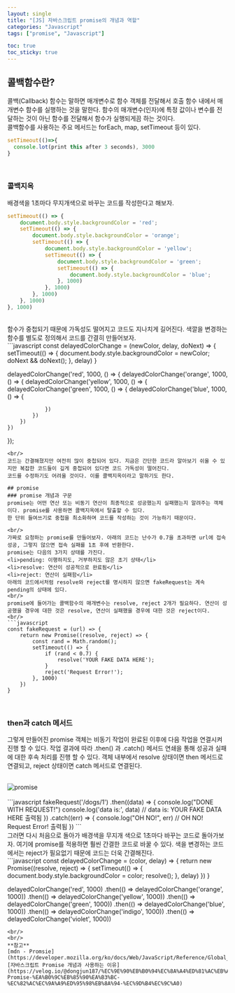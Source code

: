 ```yaml
---
layout: single
title: "[JS] 자바스크립트 promise의 개념과 역할"
categories: "Javascript"
tags: ["promise", "Javascript"]

toc: true
toc_sticky: true
---
```


## 콜백함수란?
콜백(Callback) 함수는 말하면 매개변수로 함수 객체를 전달해서 호출 함수 내에서 매개변수 함수를 실행하는 것을 말한다.
함수의 매개변수(인자)에 특정 값이나 변수를 전달하는 것이 아닌 함수를 전달해서 함수가 실행되게끔 하는 것이다.
<br/>
콜백함수를 사용하는 주요 메서드는 forEach, map, setTimeout 등이 있다.
<br/>
```javascript
setTimeout(()=>{
  console.lot(print this after 3 seconds), 3000
}
```
<br/>

### 콜백지옥
배경색을 1초마다 무지개색으로 바꾸는 코드를 작성한다고 해보자. 
<br/>
```javascript
setTimeout(() => {
    document.body.style.backgroundColor = 'red';
    setTimeout(() => {
        document.body.style.backgroundColor = 'orange';
        setTimeout(() => {
            document.body.style.backgroundColor = 'yellow';
            setTimeout(() => {
                document.body.style.backgroundColor = 'green';
                setTimeout(() => {
                    document.body.style.backgroundColor = 'blue';
                }, 1000)
            }, 1000)
        }, 1000)
    }, 1000)
}, 1000)
```
<br/>
함수가 중첩되기 때문에 가독성도 떨어지고 코드도 지나치게 길어진다. 색깔을 변경하는 함수를 별도로 정의해서 코드를 간결히 만들어보자.
<br/>
```javascript
const delayedColorChange = (newColor, delay, doNext) => {
    setTimeout(() => {
        document.body.style.backgroundColor = newColor;
        doNext && doNext();
    }, delay)
}


delayedColorChange('red', 1000, () => {
    delayedColorChange('orange', 1000, () => {
        delayedColorChange('yellow', 1000, () => {
            delayedColorChange('green', 1000, () => {
                delayedColorChange('blue', 1000, () => {

                })
            })
        })
    })
});
```
<br/>
코드는 간결해졌지만 여전히 많이 중첩되어 있다. 지금은 간단한 코드라 알아보기 쉬울 수 있지만 복잡한 코드들이 깊게 중첩되어 있다면 코드 가독성이 떨어진다.
코드를 수정하기도 어려울 것이다. 이를 콜백지옥이라고 말하기도 한다.

## promise
### promise 개념과 구문
promise는 어떤 연산 또는 비동기 연산이 최종적으로 성공했는지 실패했는지 알려주는 객체이다. promise를 사용하면 콜백지옥에서 탈출할 수 있다. 
한 단위 들여쓰기로 중첩을 최소화하며 코드를 작성하는 것이 가능하기 때문이다.

<br/>
가짜로 요청하는 promise를 만들어보자. 아래의 코드는 난수가 0.7을 초과하면 url에 접속 성공, 그렇지 않으면 접속 실패를 1초 후에 반환한다. 
promise는 다음의 3가지 상태를 가진다. 
<li>pending: 이행하지도, 거부하지도 않은 초기 상태</li>
<li>resolve: 연산이 성공적으로 완료됨</li>
<li>reject: 연산이 실패함</li>
아래의 코드에서처럼 resolve와 reject를 명시하지 않으면 fakeRequest는 계속 pending의 상태에 있다. 
<br/>
promise에 들어가는 콜백함수의 매개변수는 resolve, reject 2개가 필요하다. 연산이 성공했을 경우에 대한 것은 resolve, 연산이 실패했을 경우에 대한 것은 reject이다.
<br/>
```javascript
const fakeRequest = (url) => {
    return new Promise((resolve, reject) => {
        const rand = Math.random();
        setTimeout(() => {
            if (rand < 0.7) {
                resolve('YOUR FAKE DATA HERE');
            }
            reject('Request Error!');
        }, 1000)
    })
}
```
<br/>   
              
### then과 catch 메서드
그렇게 만들어진 promise 객체는 비동기 작업이 완료된 이후에 다음 작업을 연결시켜 진행 할 수 있다.
작업 결과에 따라 .then() 과 .catch() 메서드 연쇄을 통해 성공과 실패에 대한 후속 처리를 진행 할 수 있다.
객체 내부에서 resolve 상태이면 then 메서드로 연결되고, reject 상태이면 catch 메서드로 연결된다.

<br/>
<img scr='https://developer.mozilla.org/ko/docs/Web/JavaScript/Reference/Global_Objects/Promise/promises.png' alt='promise'>
<br/>
<br/> 
```javascript
fakeRequest('/dogs/1')
    .then((data) => {
        console.log("DONE WITH REQUEST!")
        console.log('data is:', data) // data is: YOUR FAKE DATA HERE 출력됨
    })
    .catch((err) => {
        console.log("OH NO!", err) // OH NO! Request Error! 출력됨
    })
```
<br/>
그러면 다시 처음으로 돌아가 배경색을 무지개 색으로 1초마다 바꾸는 코드로 돌아가보자. 여기에 promise를 적용하면 훨씬 간결한 코드로 바꿀 수 있다.
색을 변경하는 코드에서는 reject가 필요없기 때문에 코드는 더욱 간결해진다.
<br/>
```javascript
const delayedColorChange = (color, delay) => {
    return new Promise((resolve, reject) => {
        setTimeout(() => {
            document.body.style.backgroundColor = color;
            resolve();
        }, delay)
    })
}


delayedColorChange('red', 1000)
    .then(() => delayedColorChange('orange', 1000))
    .then(() => delayedColorChange('yellow', 1000))
    .then(() => delayedColorChange('green', 1000))
    .then(() => delayedColorChange('blue', 1000))
    .then(() => delayedColorChange('indigo', 1000))
    .then(() => delayedColorChange('violet', 1000))
```
<br/>
<br/>
**참고**
[mdn - Promsie](https://developer.mozilla.org/ko/docs/Web/JavaScript/Reference/Global_Objects/Promise)   
[자바스크립트 Promise 개념과 사용하는 이유](https://velog.io/@dongjun187/%EC%9E%90%EB%B0%94%EC%8A%A4%ED%81%AC%EB%A6%BD%ED%8A%B8-Promise-%EA%B0%9C%EB%85%90%EA%B3%BC-%EC%82%AC%EC%9A%A9%ED%95%98%EB%8A%94-%EC%9D%B4%EC%9C%A0)
